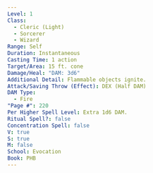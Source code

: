 ```yaml
---
Level: 1
Class:
  - Cleric (Light)
  - Sorcerer
  - Wizard
Range: Self
Duration: Instantaneous
Casting Time: 1 action
Target/Area: 15 ft. cone
Damage/Heal: "DAM: 3d6"
Additional Detail: Flammable objects ignite.
Attack/Saving Throw (Effect): DEX (Half DAM)
DAM Type:
  - Fire
"Page #": 220
Per Higher Spell Level: Extra 1d6 DAM.
Ritual Spell?: false
Concentration Spell: false
V: true
S: true
M: false
School: Evocation
Book: PHB
---
```

